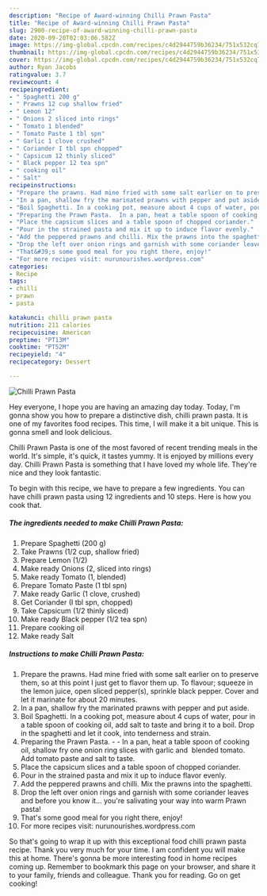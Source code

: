 ```yaml
---
description: "Recipe of Award-winning Chilli Prawn Pasta"
title: "Recipe of Award-winning Chilli Prawn Pasta"
slug: 2900-recipe-of-award-winning-chilli-prawn-pasta
date: 2020-09-20T02:03:06.582Z
image: https://img-global.cpcdn.com/recipes/c4d2944759b36234/751x532cq70/chilli-prawn-pasta-recipe-main-photo.jpg
thumbnail: https://img-global.cpcdn.com/recipes/c4d2944759b36234/751x532cq70/chilli-prawn-pasta-recipe-main-photo.jpg
cover: https://img-global.cpcdn.com/recipes/c4d2944759b36234/751x532cq70/chilli-prawn-pasta-recipe-main-photo.jpg
author: Ryan Jacobs
ratingvalue: 3.7
reviewcount: 4
recipeingredient:
- " Spaghetti 200 g"
- " Prawns 12 cup shallow fried"
- " Lemon 12"
- " Onions 2 sliced into rings"
- " Tomato 1 blended"
- " Tomato Paste 1 tbl spn"
- " Garlic 1 clove crushed"
- " Coriander I tbl spn chopped"
- " Capsicum 12 thinly sliced"
- " Black pepper 12 tea spn"
- " cooking oil"
- " Salt"
recipeinstructions:
- "Prepare the prawns. Had mine fried with some salt earlier on to preserve them, so at this point I just get to flavor them up. To flavour; squeeze in the lemon juice, open sliced pepper(s), sprinkle black pepper. Cover and let it marinate for about 20 minutes."
- "In a pan, shallow fry the marinated prawns with pepper and put aside."
- "Boil Spaghetti. In a cooking pot, measure about 4 cups of water, pour in a table spoon of cooking oil, add salt to taste and bring it to a boil. Drop in the spaghetti and let it cook, into tenderness and strain."
- "Preparing the Prawn Pasta.  In a pan, heat a table spoon of cooking oil, shallow fry one onion ring slices with garlic and  blended tomato. Add tomato paste and salt to taste."
- "Place the capsicum slices and a table spoon of chopped coriander."
- "Pour in the strained pasta and mix it up to induce flavor evenly."
- "Add the peppered prawns and chilli. Mix the prawns into the spaghetti."
- "Drop the left over onion rings and garnish with some coriander leaves and before you know it... you&#39;re salivating your way into warm Prawn pasta!"
- "That&#39;s some good meal for you right there, enjoy!"
- "For more recipes visit: nurunourishes.wordpress.com"
categories:
- Recipe
tags:
- chilli
- prawn
- pasta

katakunci: chilli prawn pasta 
nutrition: 211 calories
recipecuisine: American
preptime: "PT13M"
cooktime: "PT52M"
recipeyield: "4"
recipecategory: Dessert

---
```



![Chilli Prawn Pasta](https://img-global.cpcdn.com/recipes/c4d2944759b36234/751x532cq70/chilli-prawn-pasta-recipe-main-photo.jpg)

Hey everyone, I hope you are having an amazing day today. Today, I'm gonna show you how to prepare a distinctive dish, chilli prawn pasta. It is one of my favorites food recipes. This time, I will make it a bit unique. This is gonna smell and look delicious.



Chilli Prawn Pasta is one of the most favored of recent trending meals in the world. It's simple, it's quick, it tastes yummy. It is enjoyed by millions every day. Chilli Prawn Pasta is something that I have loved my whole life. They're nice and they look fantastic.


To begin with this recipe, we have to prepare a few ingredients. You can have chilli prawn pasta using 12 ingredients and 10 steps. Here is how you cook that.

<!--inarticleads1-->

##### The ingredients needed to make Chilli Prawn Pasta:

1. Prepare  Spaghetti (200 g)
1. Take  Prawns (1/2 cup, shallow fried)
1. Prepare  Lemon (1/2)
1. Make ready  Onions (2, sliced into rings)
1. Make ready  Tomato (1, blended)
1. Prepare  Tomato Paste (1 tbl spn)
1. Make ready  Garlic (1 clove, crushed)
1. Get  Coriander (I tbl spn, chopped)
1. Take  Capsicum (1/2 thinly sliced)
1. Make ready  Black pepper (1/2 tea spn)
1. Prepare  cooking oil
1. Make ready  Salt




<!--inarticleads2-->

##### Instructions to make Chilli Prawn Pasta:

1. Prepare the prawns. Had mine fried with some salt earlier on to preserve them, so at this point I just get to flavor them up. To flavour; squeeze in the lemon juice, open sliced pepper(s), sprinkle black pepper. Cover and let it marinate for about 20 minutes.
1. In a pan, shallow fry the marinated prawns with pepper and put aside.
1. Boil Spaghetti. In a cooking pot, measure about 4 cups of water, pour in a table spoon of cooking oil, add salt to taste and bring it to a boil. Drop in the spaghetti and let it cook, into tenderness and strain.
1. Preparing the Prawn Pasta. -  - In a pan, heat a table spoon of cooking oil, shallow fry one onion ring slices with garlic and  blended tomato. Add tomato paste and salt to taste.
1. Place the capsicum slices and a table spoon of chopped coriander.
1. Pour in the strained pasta and mix it up to induce flavor evenly.
1. Add the peppered prawns and chilli. Mix the prawns into the spaghetti.
1. Drop the left over onion rings and garnish with some coriander leaves and before you know it... you&#39;re salivating your way into warm Prawn pasta!
1. That&#39;s some good meal for you right there, enjoy!
1. For more recipes visit: nurunourishes.wordpress.com




So that's going to wrap it up with this exceptional food chilli prawn pasta recipe. Thank you very much for your time. I am confident you will make this at home. There's gonna be more interesting food in home recipes coming up. Remember to bookmark this page on your browser, and share it to your family, friends and colleague. Thank you for reading. Go on get cooking!
